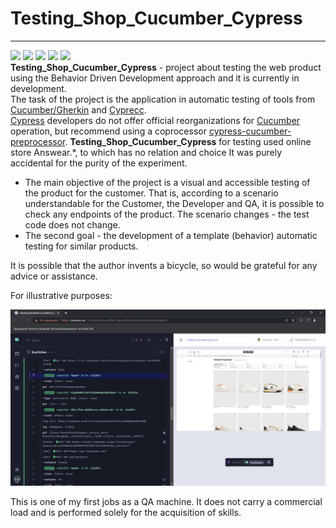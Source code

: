 # Testing_Shop_Cucumber_Cypress
___

<!-- ![GitHub package.json version](https://img.shields.io/github/package-json/v/Horobird/Testing_Shop_Cucumber_Cypress?color=yellow&label=Testing_Shop_Cucumber_Cypress&logo=logo&style=flat-square)  -->
<img src="https://img.shields.io/badge/JavaScript-0000FF?style=flat-square&logo=Javascript&logoColor=FFFF00"/> <img src="https://img.shields.io/badge/Node v19.8.1-7B68EE?style=flat-square&logo=Node .js&logoColor=00FF00"/>  <img src="https://img.shields.io/badge/Cucumber/gherkin v9.5.1-48D1C?style=flat-square&logo=cucumber&logoColor=FFFF00"/>  <img src="https://img.shields.io/badge/cypress_cucumber_preprocessor v17.2.0-D2691E?style=flat-square&logo=cypress-cucumber-preprocessor&logoColor=FFA500" /> <img src="https://img.shields.io/badge/Cypress v12.14.0-8B008B?style=flat-square&logo=Cypress&logoColor=FFA500"/>\
**Testing_Shop_Cucumber_Cypress** - project about testing the web product using the Behavior Driven Development approach and it is currently in development.\
The task of the project is the application in automatic testing of tools from [Cucumber/Gherkin](https://cucumber.io/) and [Cyprecc](https://docs.cypress.io/guides/overview/why-cypress).\
[Cypress](https://docs.cypress.io/guides/overview/why-cypress) developers do not offer official reorganizations for [Cucumber](https://cucumber.io/) operation, but recommend using a coprocessor 
[cypress-cucumber-preprocessor](https://github.com/badeball/cypress-cucumber-preprocessor).
**Testing_Shop_Cucumber_Cypress** for testing used online store Answear.*, to which has no relation and choice 
It was purely accidental for the purity of the experiment.
+ The main objective of the project is a visual and accessible testing of the product for the customer. That is, according to a scenario understandable for the Customer, the Developer and QA, it is possible to check any endpoints of the product. The scenario changes - the test code does not change.
+ The second goal - the development of a template (behavior) automatic testing for similar products. 

It is possible that the author invents a bicycle, so would be grateful for any advice or assistance.

For illustrative purposes:                   

[![Alt text](image.png)](https://youtu.be/5LHoWFp18Jc)   

This is one of my first jobs as a QA machine. It does not carry a commercial load and is performed solely for the acquisition of skills.
